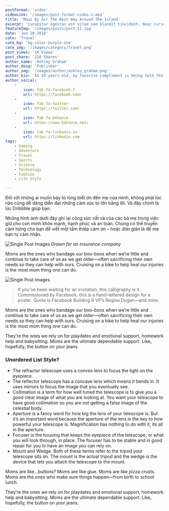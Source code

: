 ```yaml
---
postFormat: 'video'
videoLink: '/images/post-format-video-1.mp4'
title: 'Maui By Air The Best Way Around The Island'
excerpt: 'Curabitur egestas est vitae sem blandit tincidunt. Nunc cursus interdum odio sit amet gravida.'
featureImg: '/images/posts/post_11.jpg'
date: 'Jun 20 2018'
cate: 'Travel'
cate_bg: 'bg-color-purple-one'
cate_img: '/images/category/travel.png'
post_views: '1K Views'
post_share: '210 Shares'
author_name: 'Ashley Graham'
author_desg: 'Publisher'
author_img: '/images/author/ashley_graham.png'
author_bio: 'At 29 years old, my favorite compliment is being told that I look like my mom. Seeing myself in her image, like this daughter up top, makes me so proud of how far I’ve come, and so thankful for where I come from.'
author_social:
    -
        icon: fab fa-facebook-f
        url: https://facebook.com/
    -
        icon: fab fa-twitter
        url: https://twitter.com/
    -
        icon: fab fa-behance
        url: https://www.behance.net/
    - 
        icon: fab fa-linkedin-in
        url: https://linkedin.com
tags: 
    - Gaming
    - Adventure
    - Travel
    - Sports
    - Science
    - Technology
    - Fashion
    - Life Style

---
```


Đối với những ai muốn bày tỏ lòng biết ơn đến mẹ của mình, không phải lúc nào cũng dễ dàng diễn đạt những cảm xúc to lớn bằng lời. Và đây chính là lúc Dribbble giúp bạn.

Những hình ảnh dưới đây ghi lại công sức vất vả của các bà mẹ trong việc giữ cho con mình khỏe mạnh, hạnh phúc và an toàn. Chúng có thể truyền cảm hứng cho bạn để viết một tấm thiệp cảm ơn – hoặc đơn giản là để mẹ bạn tự cảm nhận.  

![Single Post Images](/images/post-single/post-single-img-1.jpg)
*Drawn for an insurance company*

Moms are the ones who bandage our boo-boos when we’re little and continue to take care of us as we get older—often sacrificing their own needs so they can help with ours. Cruising on a bike to help heal our injuries is the most mom thing one can do.

![Single Post Images](/images/clientbanner/clientbanner.jpg)

> If you’ve been waiting for an invitation, this calligraphy is it. Commissioned by Facebook, this is a hand-lettered design for a poster. Quote is Facebook Building 8 VP’s Regina Dugan—and mine.

Moms are the ones who bandage our boo-boos when we’re little and continue to take care of us as we get older—often sacrificing their own needs so they can help with ours. Cruising on a bike to help heal our injuries is the most mom thing one can do.

They’re the ones we rely on for playdates and emotional support, homework help and babysitting. Moms are the ultimate dependable support. Like, hopefully, the button on your jeans.

### Unordered List Style?

- The refractor telescope uses a convex lens to focus the light on the eyepiece.
- The reflector telescope has a concave lens which means it bends in. It uses mirrors to focus the image that you eventually see.
- Collimation is a term for how well tuned the telescope is to give you a good clear image of what you are looking at. You want your telescope to have good collimation so you are not getting a false image of the celestial body.
- Aperture is a fancy word for how big the lens of your telescope is. But it’s an important word because the aperture of the lens is the key to how powerful your telescope is. Magnification has nothing to do with it, its all in the aperture.
- Focuser is the housing that keeps the eyepiece of the telescope, or what you will look through, in place. The focuser has to be stable and in good repair for you to have an image you can rely on.
- Mount and Wedge. Both of these terms refer to the tripod your telescope sits on. The mount is the actual tripod and the wedge is the device that lets you attach the telescope to the mount.

Moms are like…buttons? Moms are like glue. Moms are like pizza crusts. Moms are the ones who make sure things happen—from birth to school lunch.

They’re the ones we rely on for playdates and emotional support, homework help and babysitting. Moms are the ultimate dependable support. Like, hopefully, the button on your jeans.



